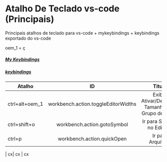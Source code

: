 # Atalho De Teclado vs-code (Principais)

Principais atalhos de teclado para vs-code + mykeybindings + keybindings exportado do vs-code

oem_1 = ç

##### [My Keybindings](https://github.com/H7-Dev/README.X/blob/master/VC%20CODE/My_Keybindings)
##### [keybindings]()

| Atalho | ID | Titulo
|------ |:---------:| :---------:|
| ctrl+alt+oem_1| workbench.action.toggleEditorWidths | Exibir: Ativar/Desativar Tamanhos de Grupo de Editor
| ctrl+shift+o| workbench.action.gotoSymbol | Ir para Símbolo no Editor...
| ctrl+p| workbench.action.quickOpen | Ir para Arquivo...

| cx| cx | cx
